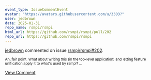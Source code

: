 ```yaml
---
event_type: IssueCommentEvent
avatar: "https://avatars.githubusercontent.com/u/3303?"
user: jedbrown
date: 2025-01-31
repo_name: rsmpi/rsmpi
html_url: https://github.com/rsmpi/rsmpi/pull/202
repo_url: https://github.com/rsmpi/rsmpi
---
```


<a href='https://github.com/jedbrown' target='_blank'>jedbrown</a> commented on issue <a href='https://github.com/rsmpi/rsmpi/pull/202' target='_blank'>rsmpi/rsmpi#202</a>.

<small>Ah, fair point. What about writing this (in the top-level application) and letting feature unification apply it to what's used by rsmpi?...</small>

<a href='https://github.com/rsmpi/rsmpi/pull/202' target='_blank'>View Comment</a>